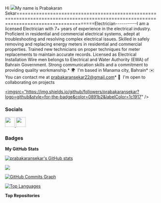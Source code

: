 Hi ![](https://user-images.githubusercontent.com/18350557/176309783-0785949b-9127-417c-8b55-ab5a4333674e.gif)My name is Prabakaran Sekar========================================================================================================================================Electrician-----------I am a licensed Electrician with 7+ years of experience in the electrical industry. Proficient in residential and commercial electrical systems, adept at troubleshooting and resolving complex electrical issues. Skilled in safely removing and replacing energy meters in residential and commercial properties. Trained new technicians on proper techniques for meter replacements to maintain accurate records. Licensed as Electrical Installation Wire men belongs to Electrical and Water Authority (EWA) of Bahrain Government. Strong communication skills and a commitment to providing quality workmanship.* 🌍  I'm based in Manama city, Bahrain* ✉️  You can contact me at [prabakaransekar22@gmail.com](mailto:prabakaransekar22@gmail.com)* 🤝  I'm open to collaborating on projects

<a href="https://www.github.com/prabakaransekar" target="_blank" rel="noreferrer"><imgsrc="https://img.shields.io/github/followers/prabakaransekar?logo=github&style=for-the-badge&color=0891b2&labelColor=1c1917" /></a>
### Socials<p align="left"> <a href="https://www.github.com/prabakaransekar" target="_blank" rel="noreferrer"> <picture> <source media="(prefers-color-scheme: dark)" srcset="https://raw.githubusercontent.com/danielcranney/readme-generator/main/public/icons/socials/github-dark.svg" /> <source media="(prefers-color-scheme: light)" srcset="https://raw.githubusercontent.com/danielcranney/readme-generator/main/public/icons/socials/github.svg" /> <img src="https://raw.githubusercontent.com/danielcranney/readme-generator/main/public/icons/socials/github.svg" width="32" height="32" /> </picture> </a> <a href="https://www.linkedin.com/in/Sekar Prabakaran" target="_blank" rel="noreferrer"> <picture> <source media="(prefers-color-scheme: dark)" srcset="https://raw.githubusercontent.com/danielcranney/readme-generator/main/public/icons/socials/linkedin-dark.svg" /> <source media="(prefers-color-scheme: light)" srcset="https://raw.githubusercontent.com/danielcranney/readme-generator/main/public/icons/socials/linkedin.svg" /> <img src="https://raw.githubusercontent.com/danielcranney/readme-generator/main/public/icons/socials/linkedin.svg" width="32" height="32" /> </picture> </a></p>

### Badges

<b>My GitHub Stats</b>

<a href="http://www.github.com/prabakaransekar"><img src="https://github-readme-stats.vercel.app/api?username=prabakaransekar&show_icons=true&hide=&count_private=true&title_color=0891b2&text_color=ffffff&icon_color=0891b2&bg_color=1c1917&hide_border=true&show_icons=true" alt="prabakaransekar's GitHub stats" /></a>

<a href="http://www.github.com/prabakaransekar"><img src="https://github-readme-streak-stats.herokuapp.com/?user=prabakaransekar&stroke=ffffff&background=1c1917&ring=0891b2&fire=0891b2&currStreakNum=ffffff&currStreakLabel=0891b2&sideNums=ffffff&sideLabels=ffffff&dates=ffffff&hide_border=true" /></a>

<a href="http://www.github.com/prabakaransekar"><img src="https://github-readme-activity-graph.cyclic.app/graph?username=prabakaransekar&bg_color=1c1917&color=ffffff&line=0891b2&point=ffffff&area_color=1c1917&area=true&hide_border=true&custom_title=GitHub%20Commits%20Graph" alt="GitHub Commits Graph" /></a>

<a href="https://github.com/prabakaransekar" align="left"><img src="https://github-readme-stats.vercel.app/api/top-langs/?username=prabakaransekar&langs_count=10&title_color=0891b2&text_color=ffffff&icon_color=0891b2&bg_color=1c1917&hide_border=true&locale=en&custom_title=Top%20%Languages" alt="Top Languages" /></a>

<b>Top Repositories</b>

<div width="100%" align="center"></div><br /><br /><br /><br /><br /><br /><br />
 



  
